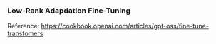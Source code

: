 ### Low-Rank Adapdation Fine-Tuning

Reference: https://cookbook.openai.com/articles/gpt-oss/fine-tune-transfomers
